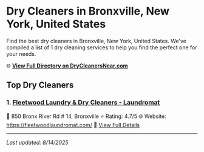 # Dry Cleaners in Bronxville, New York, United States

Find the best dry cleaners in Bronxville, New York, United States. We've compiled a list of 1 dry cleaning services to help you find the perfect one for your needs.

🌐 **[View Full Directory on DryCleanersNear.com](https://drycleanersnear.com/city/US/New%20York/Bronxville)**

## Top Dry Cleaners

### 1. [Fleetwood Laundry & Dry Cleaners - Laundromat](https://drycleanersnear.com/dryCleaner/686dcd3a04b0376d46bba5ca/fleetwood-laundry-dry-cleaners-laundromat)
📍 850 Bronx River Rd # 14, Bronxville
⭐ Rating: 4.7/5
🌐 Website: https://fleetwoodlaundromat.com/
🔗 [View Full Details](https://drycleanersnear.com/dryCleaner/686dcd3a04b0376d46bba5ca/fleetwood-laundry-dry-cleaners-laundromat)


---

*Last updated: 8/14/2025*
